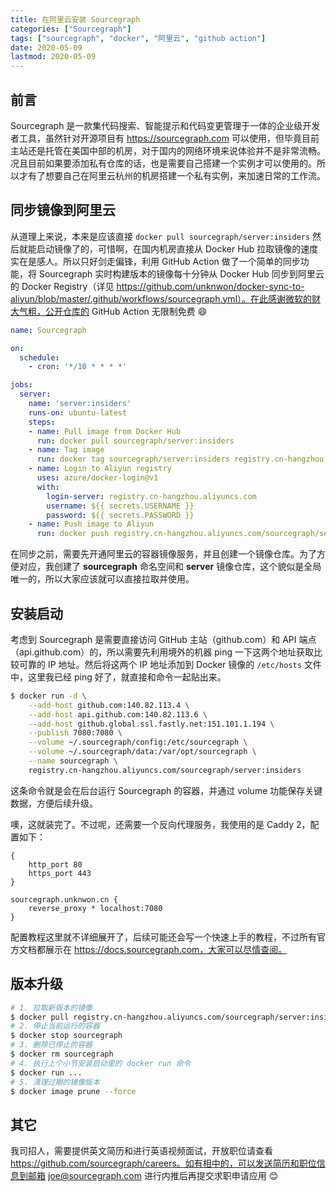 ```yaml
---
title: 在阿里云安装 Sourcegraph
categories: ["Sourcegraph"]
tags: ["sourcegraph", "docker", "阿里云", "github action"]
date: 2020-05-09
lastmod: 2020-05-09
---
```


## 前言

Sourcegraph 是一款集代码搜索、智能提示和代码变更管理于一体的企业级开发者工具，虽然针对开源项目有 https://sourcegraph.com 可以使用，但毕竟目前主站还是托管在美国中部的机房，对于国内的网络环境来说体验并不是非常流畅。况且目前如果要添加私有仓库的话，也是需要自己搭建一个实例才可以使用的。所以才有了想要自己在阿里云杭州的机房搭建一个私有实例，来加速日常的工作流。

## 同步镜像到阿里云

从道理上来说，本来是应该直接 `docker pull sourcegraph/server:insiders` 然后就能启动镜像了的，可惜啊，在国内机房直接从 Docker Hub 拉取镜像的速度实在是感人。所以只好剑走偏锋，利用 GitHub Action 做了一个简单的同步功能，将 Sourcegraph 实时构建版本的镜像每十分钟从 Docker Hub 同步到阿里云的 Docker Registry（详见 https://github.com/unknwon/docker-sync-to-aliyun/blob/master/.github/workflows/sourcegraph.yml）。在此感谢微软的财大气粗，公开仓库的 GitHub Action 无限制免费 :smile:

```yaml
name: Sourcegraph

on:
  schedule:
    - cron: '*/10 * * * *'

jobs:
  server:
    name: 'server:insiders'
    runs-on: ubuntu-latest
    steps:
    - name: Pull image from Docker Hub
      run: docker pull sourcegraph/server:insiders
    - name: Tag image
      run: docker tag sourcegraph/server:insiders registry.cn-hangzhou.aliyuncs.com/sourcegraph/server:insiders
    - name: Login to Aliyun registry
      uses: azure/docker-login@v1
      with:
        login-server: registry.cn-hangzhou.aliyuncs.com
        username: ${{ secrets.USERNAME }}
        password: ${{ secrets.PASSWORD }}  
    - name: Push image to Aliyun
      run: docker push registry.cn-hangzhou.aliyuncs.com/sourcegraph/server:insiders
```

在同步之前，需要先开通阿里云的容器镜像服务，并且创建一个镜像仓库。为了方便对应，我创建了 **sourcegraph** 命名空间和 **server** 镜像仓库，这个貌似是全局唯一的，所以大家应该就可以直接拉取并使用。

## 安装启动

考虑到 Sourcegraph 是需要直接访问 GitHub 主站（github.com）和 API 端点（api.github.com）的，所以需要先利用境外的机器 ping 一下这两个地址获取比较可靠的 IP 地址。然后将这两个 IP 地址添加到 Docker 镜像的 `/etc/hosts` 文件中，这里我已经 ping 好了，就直接和命令一起贴出来。

```bash
$ docker run -d \
    --add-host github.com:140.82.113.4 \
    --add-host api.github.com:140.82.113.6 \
    --add-host github.global.ssl.fastly.net:151.101.1.194 \
    --publish 7080:7080 \
    --volume ~/.sourcegraph/config:/etc/sourcegraph \
    --volume ~/.sourcegraph/data:/var/opt/sourcegraph \
    --name sourcegraph \
    registry.cn-hangzhou.aliyuncs.com/sourcegraph/server:insiders
```

这条命令就是会在后台运行 Sourcegraph 的容器，并通过 volume 功能保存关键数据，方便后续升级。

噢，这就装完了。不过呢，还需要一个反向代理服务，我使用的是 Caddy 2，配置如下：

```caddyfile
{
    http_port 80
    https_port 443
}

sourcegraph.unknwon.cn {
    reverse_proxy * localhost:7080
}
```

配置教程这里就不详细展开了，后续可能还会写一个快速上手的教程，不过所有官方文档都展示在 https://docs.sourcegraph.com，大家可以尽情查阅。

## 版本升级

```bash
# 1. 拉取新版本的镜像
$ docker pull registry.cn-hangzhou.aliyuncs.com/sourcegraph/server:insiders
# 2. 停止当前运行的容器
$ docker stop sourcegraph
# 3. 删除已停止的容器
$ docker rm sourcegraph
# 4. 执行上个小节安装启动里的 docker run 命令
$ docker run ...
# 5. 清理过期的镜像版本
$ docker image prune --force
```

## 其它

我司招人，需要提供英文简历和进行英语视频面试，开放职位请查看 https://github.com/sourcegraph/careers。如有相中的，可以发送简历和职位信息到邮箱 joe@sourcegraph.com 进行内推后再提交求职申请应用 :blush:
